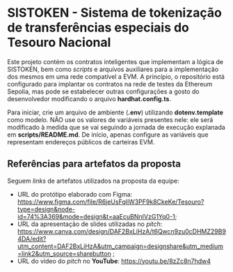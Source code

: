 # SISTOKEN - Sistema de tokenização de transferências especiais do Tesouro Nacional

Este projeto contém os contratos inteligentes que implementam a lógica de SISTOKEN, bem como *scripts* e arquivos auxiliares para a implementação dos mesmos em uma rede compatível a EVM. A princípio, o repositório está configurado para implantar os contratos na rede de testes da Ethereum Sepolia, mas pode se estabelecer outras configurações a gosto do desenvolvedor modificando o arquivo **hardhat.config.ts**.

Para iniciar, crie um arquivo de ambiente (**.env**) utilizando **dotenv.template** como modelo. NÃO use os valores de variáveis presentes nele: ele será modificado à medida que se vai seguindo a jornada de execução explanada em **scripts/README.md**. De início, apenas configure as variáveis que representam endereços públicos de carteiras EVM.

## Referências para artefatos da proposta

Seguem *links* de artefatos utilizados na proposta da equipe:

- URL do protótipo elaborado com Figma: https://www.figma.com/file/R6jeUsFqIiW3PF9k8CkeKe/Tesouro?type=design&node-id=74%3A369&mode=design&t=aaEcuBNnIVzG1Yq0-1;
- URL da apresentação de slides utilizadas no *pitch*: https://www.canva.com/design/DAF2BxLiHzA/t6Qwcn9zu0cDHMZ29B94DA/edit?utm_content=DAF2BxLiHzA&utm_campaign=designshare&utm_medium=link2&utm_source=sharebutton ;
- URL do vídeo do *pitch* no **YouTube**: https://youtu.be/8zZc8n7hdw4
